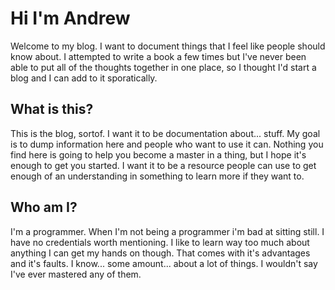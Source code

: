 # Hi I'm Andrew
Welcome to my blog. I want to document things that I feel like people should know about. I attempted to write a book a few times but I've never been able to put all of the thoughts together in one place, so I thought I'd start a blog and I can add to it sporatically. 

## What is this?
This is the blog, sortof. I want it to be documentation about... stuff. My goal is to dump information here and people who want to use it can. Nothing you find here is going to help you become a master in a thing, but I hope it's enough to get you started. I want it to be a resource people can use to get enough of an understanding in something to learn more if they want to. 

## Who am I?
I'm a programmer. When I'm not being a programmer i'm bad at sitting still. I have no credentials worth mentioning. I like to learn way too much about anything I can get my hands on though. That comes with it's advantages and it's faults. I know... some amount... about a lot of things. I wouldn't say I've ever mastered any of them.

